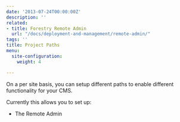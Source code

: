 ```yaml
---
date: '2013-07-24T00:00:00Z'
description: ''
related:
- title: Forestry Remote Admin
  url: "/docs/deployment-and-management/remote-admin/"
tags: ''
title: Project Paths
menu:
  site-configuration:
    weight: 4

---
```

On a per site basis, you can setup different paths to enable different functionality for your CMS.

Currently this allows you to set up:
* The Remote Admin
